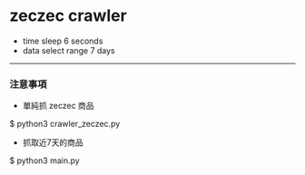 # zeczec crawler

- time sleep 6 seconds
- data select range 7 days

---
### 注意事項

- 單純抓 zeczec 商品

$ python3 crawler_zeczec.py

- 抓取近7天的商品

$ python3 main.py
